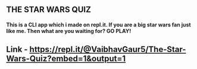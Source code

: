 ## THE STAR WARS QUIZ
#### This is a CLI app which i made on repl.it. If you are a big star wars fan just like me. Then what are you waiting for? GO PLAY!

## Link - https://repl.it/@VaibhavGaur5/The-Star-Wars-Quiz?embed=1&output=1